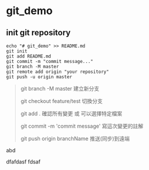# git_demo

## init git repository

```
echo "# git_demo" >> README.md
git init
git add README.md
git commit -m "commit message..."
git branch -M master
git remote add origin "your repository"
git push -u origin master
```

> git branch -M master 建立新分支
>
> git checkout feature/test 切換分支
>
> git add . 確認所有變更 或 可以選擇特定檔案
>
> git commit -m 'commit message' 寫這次變更的註解
>
> git push origin branchName  推送(同步)到遠端


abd

dfafdasf
fdsaf

